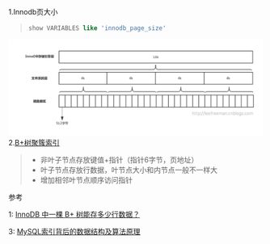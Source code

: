 1.Innodb页大小
>```sql
>show VARIABLES like 'innodb_page_size'
>```
![](../resources/pics/innodb-page.png)
2.[B+树聚簇索引][2]
> - 非叶子节点存放键值+指针（指针6字节，页地址）
> - 叶子节点存放行数据，叶节点大小和内节点一般不一样大
> - 增加相邻叶节点顺序访问指针




参考

1: [InnoDB 中一棵 B+ 树能存多少行数据？](https://mp.weixin.qq.com/s/IHdsLjoF8RLyDOYvfor81A)

3: [MySQL索引背后的数据结构及算法原理][2]



[2]: http://blog.codinglabs.org/articles/theory-of-mysql-index.html


